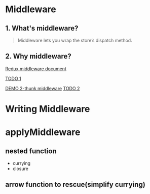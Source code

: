 # Middleware
## 1. What's middleware?
> Middleware lets you wrap the store’s dispatch method.

## 2. Why middleware?
[Redux middleware document](https://camsong.github.io/redux-in-chinese/docs/advanced/Middleware.html)

[TODO 1](https://jsbin.com/coqepi/1/edit?html,js)

[DEMO 2-thunk middleware](https://jsbin.com/towucac/1/edit?js,output)
[TODO 2](https://jsbin.com/bekozi/edit?html,js,output)

# Writing Middleware

# applyMiddleware

## nested function
  - currying
  - closure

## arrow function to rescue(simplify currying)
